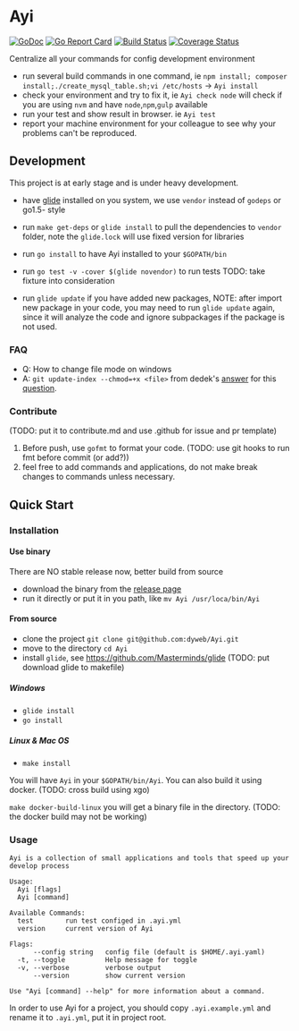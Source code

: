 # Ayi

[![GoDoc](https://godoc.org/github.com/dyweb/Ayi?status.svg)](https://godoc.org/github.com/dyweb/Ayi)
[![Go Report Card](https://goreportcard.com/badge/github.com/dyweb/Ayi)](https://goreportcard.com/report/github.com/dyweb/Ayi)
[![Build Status](https://travis-ci.org/dyweb/Ayi.svg)](https://travis-ci.org/dyweb/Ayi)
[![Coverage Status](https://coveralls.io/repos/github/dyweb/Ayi/badge.svg?branch=master)](https://coveralls.io/github/dyweb/Ayi?branch=master)

Centralize all your commands for config development environment

- run several build commands in one command, ie `npm install; composer install;./create_mysql_table.sh;vi /etc/hosts` -> `Ayi install`
- check your environment and try to fix it, ie `Ayi check node` will check if you are using `nvm` and have `node`,`npm`,`gulp` available
- run your test and show result in browser. ie `Ayi test`
- report your machine environment for your colleague to see why your problems can't be reproduced. 

## Development

This project is at early stage and is under heavy development.

- have [glide](https://github.com/Masterminds/glide) installed on you system, we use `vendor` instead of `godeps` or go1.5- style
- run `make get-deps` or `glide install` to pull the dependencies to `vendor` folder, note the `glide.lock` will use fixed version for libraries
- run `go install` to have Ayi installed to your `$GOPATH/bin`
- run `go test -v -cover $(glide novendor)` to run tests TODO: take fixture into consideration

- run `glide update` if you have added new packages, NOTE: after import new package in your code, you may need to run `glide update` again, since 
it will analyze the code and ignore subpackages if the package is not used.

### FAQ

- Q: How to change file mode on windows
- A: `git update-index --chmod=+x <file>` from dedek's [answer](http://stackoverflow.com/a/13593391/4116260) for this [question](http://stackoverflow.com/questions/6476513/git-file-permissions-on-windows).

### Contribute

(TODO: put it to contribute.md and use .github for issue and pr template)

1. Before push, use `gofmt` to format your code. (TODO: use git hooks to run fmt before commit (or add?))
2. feel free to add commands and applications, do not make break changes to commands unless necessary.

## Quick Start

### Installation

#### Use binary

There are NO stable release now, better build from source

- download the binary from the [release page](https://github.com/dyweb/Ayi/releases)
- run it directly or put it in you path, like `mv Ayi /usr/loca/bin/Ayi`

#### From source

- clone the project `git clone git@github.com:dyweb/Ayi.git`
- move to the directory `cd Ayi`
- install `glide`, see https://github.com/Masterminds/glide (TODO: put download glide to makefile)

##### Windows

- `glide install`
- `go install`

##### Linux & Mac OS

- `make install`

You will have `Ayi` in your `$GOPATH/bin/Ayi`.
You can also build it using docker. (TODO: cross build using xgo)

`make docker-build-linux` you will get a binary file in the directory. (TODO: the docker build may not be working)

### Usage

```
Ayi is a collection of small applications and tools that speed up your develop process

Usage:
  Ayi [flags]
  Ayi [command]

Available Commands:
  test        run test configed in .ayi.yml
  version     current version of Ayi

Flags:
      --config string   config file (default is $HOME/.ayi.yaml)
  -t, --toggle          Help message for toggle
  -v, --verbose         verbose output
      --version         show current version

Use "Ayi [command] --help" for more information about a command.
```

In order to use Ayi for a project, you should copy `.ayi.example.yml` and rename it to `.ayi.yml`, put it in project root.